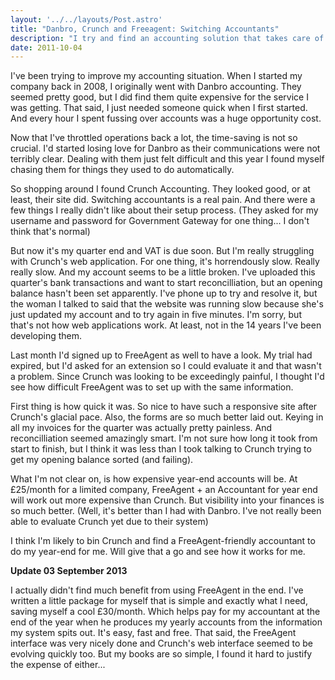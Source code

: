 ```yaml
---
layout: '../../layouts/Post.astro'
title: "Danbro, Crunch and Freeagent: Switching Accountants"
description: "I try and find an accounting solution that takes care of most of the cruft I need to deal with, but isn't stupidly expensive."
date: 2011-10-04
---
```


I've been trying to improve my accounting situation. When I started my company back in 2008, I originally went with Danbro accounting. They seemed pretty good, but I did find them quite expensive for the service I was getting. That said, I just needed someone quick when I first started. And every hour I spent fussing over accounts was a huge opportunity cost.

Now that I've throttled operations back a lot, the time-saving is not so crucial. I'd started losing love for Danbro as their communications were not terribly clear. Dealing with them just felt difficult and this year I found myself chasing them for things they used to do automatically.

So shopping around I found Crunch Accounting. They looked good, or at least, their site did. Switching accountants is a real pain. And there were a few things I really didn't like about their setup process. (They asked for my username and password for Government Gateway for one thing... I don't think that's normal)

But now it's my quarter end and VAT is due soon. But I'm really struggling with Crunch's web application. For one thing, it's horrendously slow. Really really slow. And my account seems to be a little broken. I've uploaded this quarter's bank transactions and want to start reconcilliation, but an opening balance hasn't been set apparently. I've phone up to try and resolve it, but the woman I talked to said that the website was running slow because she's just updated my account and to try again in five minutes. I'm sorry, but that's not how web applications work. At least, not in the 14 years I've been developing them.

Last month I'd signed up to FreeAgent as well to have a look. My trial had expired, but I'd asked for an extension so I could evaluate it and that wasn't a problem. Since Crunch was looking to be exceedingly painful, I thought I'd see how difficult FreeAgent was to set up with the same information.

First thing is how quick it was. So nice to have such a responsive site after Crunch's glacial pace. Also, the forms are so much better laid out. Keying in all my invoices for the quarter was actually pretty painless. And reconcilliation seemed amazingly smart. I'm not sure how long it took from start to finish, but I think it was less than I took talking to Crunch trying to get my opening balance sorted (and failing).

What I'm not clear on, is how expensive year-end accounts will be. At £25/month for a limited company, FreeAgent + an Accountant for year end will work out more expensive than Crunch. But visibility into your finances is so much better. (Well, it's better than I had with Danbro. I've not really been able to evaluate Crunch yet due to their system)

I think I'm likely to bin Crunch and find a FreeAgent-friendly accountant to do my year-end for me. Will give that a go and see how it works for me.

**Update 03 September 2013**

I actually didn't find much benefit from using FreeAgent in the end. I've written a little package for myself that is simple and exactly what I need, saving myself a cool £30/month. Which helps pay for my accountant at the end of the year when he produces my yearly accounts from the information my system spits out. It's easy, fast and free. That said, the FreeAgent interface was very nicely done and Crunch's web interface seemed to be evolving quickly too. But my books are so simple, I found it hard to justify the expense of either...
